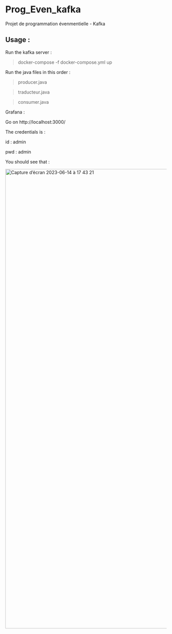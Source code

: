 # Prog_Even_kafka
Projet de programmation évenmentielle - Kafka 

## Usage :

Run the kafka server :
> docker-compose -f docker-compose.yml up


Run the java files in this order :
>producer.java

>traducteur.java

>consumer.java


Grafana :

Go on http://localhost:3000/

The credentials is :

id : admin

pwd : admin

You should see that : 

<img width="1431" alt="Capture d’écran 2023-06-14 à 17 43 21" src="https://github.com/Eiichiru/Prog_Even_kafka/assets/93995072/67347790-5318-4032-9874-ca861745e5c4">
